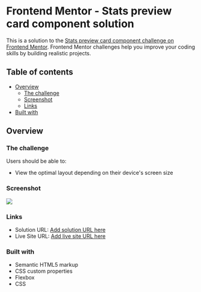 # Frontend Mentor - Stats preview card component solution

This is a solution to the [Stats preview card component challenge on Frontend Mentor](https://www.frontendmentor.io/challenges/stats-preview-card-component-8JqbgoU62). Frontend Mentor challenges help you improve your coding skills by building realistic projects.

## Table of contents

- [Overview](#overview)
  - [The challenge](#the-challenge)
  - [Screenshot](#screenshot)
  - [Links](#links)
- [Built with](#built-with)

## Overview

### The challenge

Users should be able to:

- View the optimal layout depending on their device's screen size

### Screenshot

![](./images/Recording-1.gif)

### Links

- Solution URL: [Add solution URL here](https://github.com/boomshakar/Frontend-Mentor-Stats-preview-card-component)
- Live Site URL: [Add live site URL here](https://boomshakar.github.io/Frontend-Mentor-Stats-preview-card-component/)

### Built with

- Semantic HTML5 markup
- CSS custom properties
- Flexbox
- CSS
